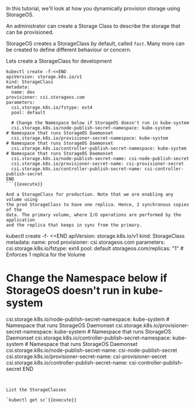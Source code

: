 In this tutorial, we'll look at how you dynamically provision storage using
StorageOS.

An administrator can create a Storage Class to describe the storage that can
be provisioned.

StorageOS creates a StorageClass by default, called `fast`. Many more can be
created to define different behaviour or concern.

Lets create a StorageClass for development

```
kubectl create -f-<<END
apiVersion: storage.k8s.io/v1
kind: StorageClass
metadata:
  name: dev
provisioner: csi.storageos.com
parameters:
  csi.storage.k8s.io/fstype: ext4
  pool: default

  # Change the Namespace below if StorageOS doesn't run in kube-system
  csi.storage.k8s.io/node-publish-secret-namespace: kube-system       # Namespace that runs StorageOS Daemonset
  csi.storage.k8s.io/provisioner-secret-namespace: kube-system        # Namespace that runs StorageOS Daemonset
  csi.storage.k8s.io/controller-publish-secret-namespace: kube-system # Namespace that runs StorageOS Daemonset
  csi.storage.k8s.io/node-publish-secret-name: csi-node-publish-secret
  csi.storage.k8s.io/provisioner-secret-name: csi-provisioner-secret
  csi.storage.k8s.io/controller-publish-secret-name: csi-controller-publish-secret
END
```{{execute}}

And a StorageClass for production. Note that we are enabling any volume using
the prod StorageClass to have one replica. Hence, 2 synchronous copies of the
data. The primary volume, where I/O operations are performed by the application
and the replica that keeps in sync from the primary.

```
kubectl create -f- <<END
apiVersion: storage.k8s.io/v1
kind: StorageClass
metadata:
  name: prod
provisioner: csi.storageos.com
parameters:
  csi.storage.k8s.io/fstype: ext4
  pool: default
  storageos.com/replicas: "1" # Enforces 1 replica for the Volume

  # Change the Namespace below if StorageOS doesn't run in kube-system
  csi.storage.k8s.io/node-publish-secret-namespace: kube-system       # Namespace that runs StorageOS Daemonset
  csi.storage.k8s.io/provisioner-secret-namespace: kube-system        # Namespace that runs StorageOS Daemonset
  csi.storage.k8s.io/controller-publish-secret-namespace: kube-system # Namespace that runs StorageOS Daemonset
  csi.storage.k8s.io/node-publish-secret-name: csi-node-publish-secret
  csi.storage.k8s.io/provisioner-secret-name: csi-provisioner-secret
  csi.storage.k8s.io/controller-publish-secret-name: csi-controller-publish-secret
END
```{{execute}}


List the StorageClasses

`kubectl get sc`{{execute}}
